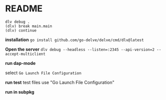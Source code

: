 # README #

```
dlv debug .
(dlv) break main.main
(dlv) continue
```

**installation**
`go install github.com/go-delve/delve/cmd/dlv@latest`

**Open the server**
`dlv debug --headless --listen=:2345 --api-version=2 --accept-multiclient`

**run dap-mode**

select `Go Launch File Configuration`

**run test**
test files use "Go Launch File Configuration"


**run in subpkg**

